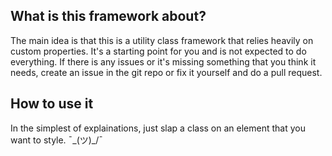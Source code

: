 ## What is this framework about?

The main idea is that this is a utility class framework that relies heavily on custom properties. It's a starting point for you and is not expected to do everything. If there is any issues or it's missing something that you think it needs, create an issue in the git repo or fix it yourself and do a pull request.

## How to use it

In the simplest of explainations, just slap a class on an element that you want to style. ¯\_(ツ)_/¯

